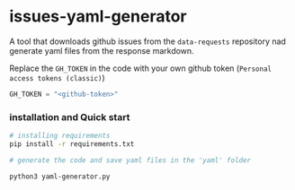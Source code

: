 # issues-yaml-generator

A tool that downloads github issues from the `data-requests` repository nad generate yaml files from the response markdown.

Replace the `GH_TOKEN` in the code with your own github token (`Personal access tokens (classic)`)

```python
GH_TOKEN = "<github-token>"

```
### installation and Quick start


```bash
# installing requirements
pip install -r requirements.txt

# generate the code and save yaml files in the 'yaml' folder

python3 yaml-generator.py


```